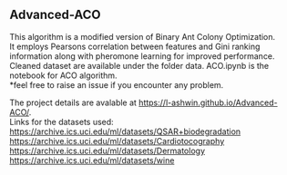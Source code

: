 ## Advanced-ACO
This algorithm is a modified version of Binary Ant Colony Optimization.   
It employs Pearsons correlation between features and Gini ranking information along with pheromone learning for improved performance.  
Cleaned dataset are available under the folder data. 
ACO.ipynb is the notebook for ACO algorithm.   
*feel free to raise an issue if you encounter any problem.
  
  The project details are avalable at https://l-ashwin.github.io/Advanced-ACO/.  
  Links for the datasets used:  
  https://archive.ics.uci.edu/ml/datasets/QSAR+biodegradation  
  https://archive.ics.uci.edu/ml/datasets/Cardiotocography  
  https://archive.ics.uci.edu/ml/datasets/Dermatology  
  https://archive.ics.uci.edu/ml/datasets/wine
